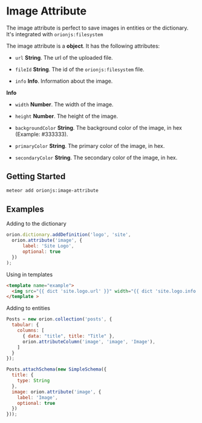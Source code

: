 # Image Attribute

The image attribute is perfect to save images in entities or the dictionary.
It's integrated with ```orionjs:filesystem```

The image attribute is a **object**. It has the following attributes:

- ```url``` **String**. The url of the uploaded file.

- ```fileId``` **String**. The id of the ```orionjs:filesystem``` file.

- ```info``` **Info**. Information about the image.

**Info**

- ```width``` **Number**. The width of the image.

- ```height``` **Number**. The height of the image.

- ```backgroundColor``` **String**. The background color of the image, in hex (Example: #333333).

- ```primaryColor``` **String**. The primary color of the image, in hex.

- ```secondaryColor``` **String**. The secondary color of the image, in hex.

## Getting Started

```sh
meteor add orionjs:image-attribute
```

## Examples

Adding to the dictionary

```js
orion.dictionary.addDefinition('logo', 'site', 
  orion.attribute('image', {
      label: 'Site Logo',
      optional: true
  })
);
```

Using in templates

```html
<template name="example">
  <img src="{{ dict 'site.logo.url' }}" width="{{ dict 'site.logo.info.width' }}">
</template >
```

Adding to entities

```js
Posts = new orion.collection('posts', {
  tabular: {
    columns: [
      { data: "title", title: "Title" },
      orion.attributeColumn('image', 'image', 'Image'),
    ]
  }
});

Posts.attachSchema(new SimpleSchema({
  title: {
    type: String
  },
  image: orion.attribute('image', {
    label: 'Image',
    optional: true
  })
}));
```

